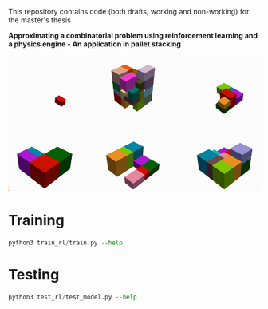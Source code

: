 This repository contains code (both drafts, working and non-working) for the master's thesis

**Approximating a combinatorial problem using reinforcement learning and a physics engine - An application in pallet stacking**

![stackgif](https://github.com/trymauren/stacking_packing/blob/main/stack_mov.gif)


# Training
```python
python3 train_rl/train.py --help
```

# Testing
```python
python3 test_rl/test_model.py --help
```
